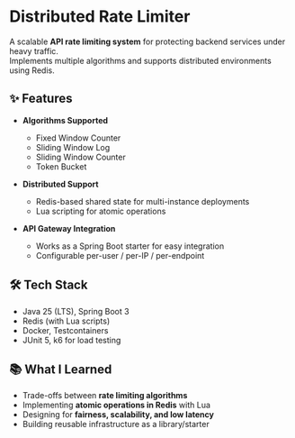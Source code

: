 # Distributed Rate Limiter

A scalable **API rate limiting system** for protecting backend services under heavy traffic.  
Implements multiple algorithms and supports distributed environments using Redis.

## ✨ Features
- **Algorithms Supported**
  - Fixed Window Counter
  - Sliding Window Log
  - Sliding Window Counter
  - Token Bucket  

- **Distributed Support**
  - Redis-based shared state for multi-instance deployments  
  - Lua scripting for atomic operations  

- **API Gateway Integration**
  - Works as a Spring Boot starter for easy integration  
  - Configurable per-user / per-IP / per-endpoint  

## 🛠 Tech Stack
- Java 25 (LTS), Spring Boot 3  
- Redis (with Lua scripts)  
- Docker, Testcontainers  
- JUnit 5, k6 for load testing  

## 📚 What I Learned
- Trade-offs between **rate limiting algorithms**  
- Implementing **atomic operations in Redis** with Lua  
- Designing for **fairness, scalability, and low latency**  
- Building reusable infrastructure as a library/starter  
